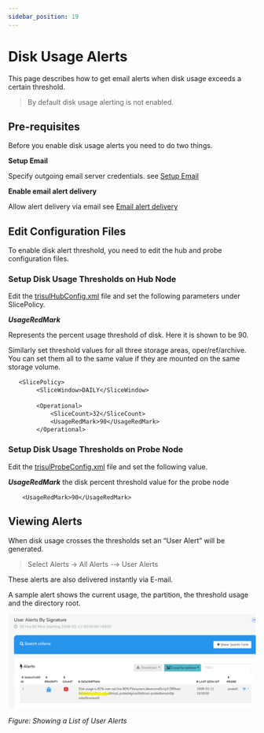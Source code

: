 ```yaml
---
sidebar_position: 19
---
```


# Disk Usage Alerts

This page describes how to get email alerts when disk usage exceeds a
certain threshold.

> By default disk usage alerting is not enabled.

## Pre-requisites

Before you enable disk usage alerts you need to do two things.

**Setup Email**

Specify outgoing email server credentials. see [Setup Email](/docs/ug/reports/emailsettings)

**Enable email alert delivery**

Allow alert delivery via email see [Email alert delivery](/docs/ug/alerts/email_settings#basic-steps-to-enable-email-alerts)

## Edit Configuration Files

To enable disk alert threshold, you need to edit the hub and probe configuration files.

### Setup Disk Usage Thresholds on Hub Node

Edit the [trisulHubConfig.xml](/docs/ref/trisulhubconfig) file and set the following parameters under SlicePolicy.

***UsageRedMark*** 

Represents the percent usage threshold of disk. Here it is shown to be
90.

Similarly set threshold values for all three storage areas, oper/ref/archive. You can set them all to the same value if they are mounted on the same storage volume.

```language-xml
   <SlicePolicy>
        <SliceWindow>DAILY</SliceWindow>

        <Operational>
            <SliceCount>32</SliceCount>
            <UsageRedMark>90</UsageRedMark>
        </Operational>
```

### Setup Disk Usage Thresholds on Probe Node

Edit the [trisulProbeConfig.xml](/docs/ref/trisulconfig) file and set the following value.

***UsageRedMark***
the disk percent threshold value for the probe node

```language-xml
    <UsageRedMark>90</UsageRedMark>
```

## Viewing Alerts

When disk usage crosses the thresholds set an “User Alert” will be
generated.

> Select Alerts &rarr; All Alerts -&rarr; User Alerts

These alerts are also delivered instantly via E-mail.

A sample alert shows the current usage, the partition, the threshold
usage and the directory root.

![](images/diskalerts.png)

*Figure: Showing a List of User Alerts*

